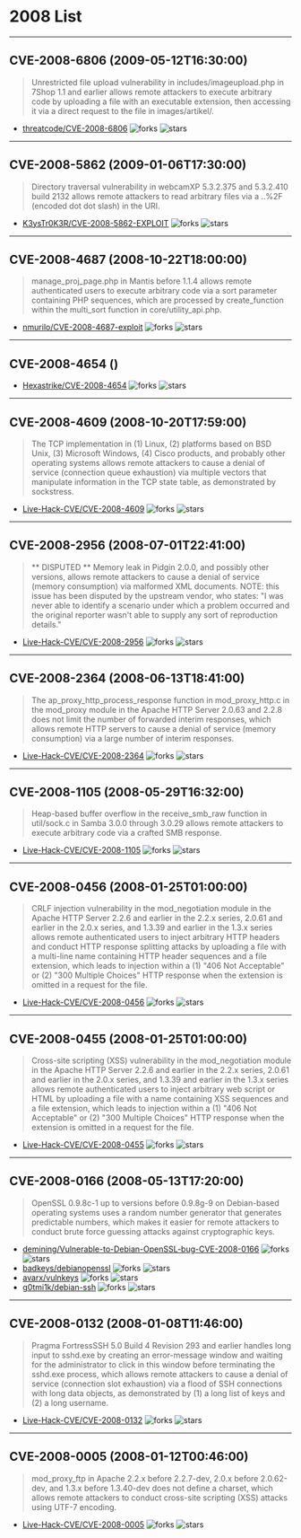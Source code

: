 # 2008 List

---
## CVE-2008-6806 (2009-05-12T16:30:00)
> Unrestricted file upload vulnerability in includes/imageupload.php in 7Shop 1.1 and earlier allows remote attackers to execute arbitrary code by uploading a file with an executable extension, then accessing it via a direct request to the file in images/artikel/.
- [threatcode/CVE-2008-6806](https://github.com/threatcode/CVE-2008-6806)	<img alt="forks" src="https://img.shields.io/github/forks/threatcode/CVE-2008-6806">	<img alt="stars" src="https://img.shields.io/github/stars/threatcode/CVE-2008-6806">

---
## CVE-2008-5862 (2009-01-06T17:30:00)
> Directory traversal vulnerability in webcamXP 5.3.2.375 and 5.3.2.410 build 2132 allows remote attackers to read arbitrary files via a ..%2F (encoded dot dot slash) in the URI.
- [K3ysTr0K3R/CVE-2008-5862-EXPLOIT](https://github.com/K3ysTr0K3R/CVE-2008-5862-EXPLOIT)	<img alt="forks" src="https://img.shields.io/github/forks/K3ysTr0K3R/CVE-2008-5862-EXPLOIT">	<img alt="stars" src="https://img.shields.io/github/stars/K3ysTr0K3R/CVE-2008-5862-EXPLOIT">

---
## CVE-2008-4687 (2008-10-22T18:00:00)
> manage_proj_page.php in Mantis before 1.1.4 allows remote authenticated users to execute arbitrary code via a sort parameter containing PHP sequences, which are processed by create_function within the multi_sort function in core/utility_api.php.
- [nmurilo/CVE-2008-4687-exploit](https://github.com/nmurilo/CVE-2008-4687-exploit)	<img alt="forks" src="https://img.shields.io/github/forks/nmurilo/CVE-2008-4687-exploit">	<img alt="stars" src="https://img.shields.io/github/stars/nmurilo/CVE-2008-4687-exploit">

---
## CVE-2008-4654 ()
> 
- [Hexastrike/CVE-2008-4654](https://github.com/Hexastrike/CVE-2008-4654)	<img alt="forks" src="https://img.shields.io/github/forks/Hexastrike/CVE-2008-4654">	<img alt="stars" src="https://img.shields.io/github/stars/Hexastrike/CVE-2008-4654">

---
## CVE-2008-4609 (2008-10-20T17:59:00)
> The TCP implementation in (1) Linux, (2) platforms based on BSD Unix, (3) Microsoft Windows, (4) Cisco products, and probably other operating systems allows remote attackers to cause a denial of service (connection queue exhaustion) via multiple vectors that manipulate information in the TCP state table, as demonstrated by sockstress.
- [Live-Hack-CVE/CVE-2008-4609](https://github.com/Live-Hack-CVE/CVE-2008-4609)	<img alt="forks" src="https://img.shields.io/github/forks/Live-Hack-CVE/CVE-2008-4609">	<img alt="stars" src="https://img.shields.io/github/stars/Live-Hack-CVE/CVE-2008-4609">

---
## CVE-2008-2956 (2008-07-01T22:41:00)
> ** DISPUTED ** Memory leak in Pidgin 2.0.0, and possibly other versions, allows remote attackers to cause a denial of service (memory consumption) via malformed XML documents. NOTE: this issue has been disputed by the upstream vendor, who states: "I was never able to identify a scenario under which a problem occurred and the original reporter wasn't able to supply any sort of reproduction details."
- [Live-Hack-CVE/CVE-2008-2956](https://github.com/Live-Hack-CVE/CVE-2008-2956)	<img alt="forks" src="https://img.shields.io/github/forks/Live-Hack-CVE/CVE-2008-2956">	<img alt="stars" src="https://img.shields.io/github/stars/Live-Hack-CVE/CVE-2008-2956">

---
## CVE-2008-2364 (2008-06-13T18:41:00)
> The ap_proxy_http_process_response function in mod_proxy_http.c in the mod_proxy module in the Apache HTTP Server 2.0.63 and 2.2.8 does not limit the number of forwarded interim responses, which allows remote HTTP servers to cause a denial of service (memory consumption) via a large number of interim responses.
- [Live-Hack-CVE/CVE-2008-2364](https://github.com/Live-Hack-CVE/CVE-2008-2364)	<img alt="forks" src="https://img.shields.io/github/forks/Live-Hack-CVE/CVE-2008-2364">	<img alt="stars" src="https://img.shields.io/github/stars/Live-Hack-CVE/CVE-2008-2364">

---
## CVE-2008-1105 (2008-05-29T16:32:00)
> Heap-based buffer overflow in the receive_smb_raw function in util/sock.c in Samba 3.0.0 through 3.0.29 allows remote attackers to execute arbitrary code via a crafted SMB response.
- [Live-Hack-CVE/CVE-2008-1105](https://github.com/Live-Hack-CVE/CVE-2008-1105)	<img alt="forks" src="https://img.shields.io/github/forks/Live-Hack-CVE/CVE-2008-1105">	<img alt="stars" src="https://img.shields.io/github/stars/Live-Hack-CVE/CVE-2008-1105">

---
## CVE-2008-0456 (2008-01-25T01:00:00)
> CRLF injection vulnerability in the mod_negotiation module in the Apache HTTP Server 2.2.6 and earlier in the 2.2.x series, 2.0.61 and earlier in the 2.0.x series, and 1.3.39 and earlier in the 1.3.x series allows remote authenticated users to inject arbitrary HTTP headers and conduct HTTP response splitting attacks by uploading a file with a multi-line name containing HTTP header sequences and a file extension, which leads to injection within a (1) "406 Not Acceptable" or (2) "300 Multiple Choices" HTTP response when the extension is omitted in a request for the file.
- [Live-Hack-CVE/CVE-2008-0456](https://github.com/Live-Hack-CVE/CVE-2008-0456)	<img alt="forks" src="https://img.shields.io/github/forks/Live-Hack-CVE/CVE-2008-0456">	<img alt="stars" src="https://img.shields.io/github/stars/Live-Hack-CVE/CVE-2008-0456">

---
## CVE-2008-0455 (2008-01-25T01:00:00)
> Cross-site scripting (XSS) vulnerability in the mod_negotiation module in the Apache HTTP Server 2.2.6 and earlier in the 2.2.x series, 2.0.61 and earlier in the 2.0.x series, and 1.3.39 and earlier in the 1.3.x series allows remote authenticated users to inject arbitrary web script or HTML by uploading a file with a name containing XSS sequences and a file extension, which leads to injection within a (1) "406 Not Acceptable" or (2) "300 Multiple Choices" HTTP response when the extension is omitted in a request for the file.
- [Live-Hack-CVE/CVE-2008-0455](https://github.com/Live-Hack-CVE/CVE-2008-0455)	<img alt="forks" src="https://img.shields.io/github/forks/Live-Hack-CVE/CVE-2008-0455">	<img alt="stars" src="https://img.shields.io/github/stars/Live-Hack-CVE/CVE-2008-0455">

---
## CVE-2008-0166 (2008-05-13T17:20:00)
> OpenSSL 0.9.8c-1 up to versions before 0.9.8g-9 on Debian-based operating systems uses a random number generator that generates predictable numbers, which makes it easier for remote attackers to conduct brute force guessing attacks against cryptographic keys.
- [demining/Vulnerable-to-Debian-OpenSSL-bug-CVE-2008-0166](https://github.com/demining/Vulnerable-to-Debian-OpenSSL-bug-CVE-2008-0166)	<img alt="forks" src="https://img.shields.io/github/forks/demining/Vulnerable-to-Debian-OpenSSL-bug-CVE-2008-0166">	<img alt="stars" src="https://img.shields.io/github/stars/demining/Vulnerable-to-Debian-OpenSSL-bug-CVE-2008-0166">
- [badkeys/debianopenssl](https://github.com/badkeys/debianopenssl)	<img alt="forks" src="https://img.shields.io/github/forks/badkeys/debianopenssl">	<img alt="stars" src="https://img.shields.io/github/stars/badkeys/debianopenssl">
- [avarx/vulnkeys](https://github.com/avarx/vulnkeys)	<img alt="forks" src="https://img.shields.io/github/forks/avarx/vulnkeys">	<img alt="stars" src="https://img.shields.io/github/stars/avarx/vulnkeys">
- [g0tmi1k/debian-ssh](https://github.com/g0tmi1k/debian-ssh)	<img alt="forks" src="https://img.shields.io/github/forks/g0tmi1k/debian-ssh">	<img alt="stars" src="https://img.shields.io/github/stars/g0tmi1k/debian-ssh">

---
## CVE-2008-0132 (2008-01-08T11:46:00)
> Pragma FortressSSH 5.0 Build 4 Revision 293 and earlier handles long input to sshd.exe by creating an error-message window and waiting for the administrator to click in this window before terminating the sshd.exe process, which allows remote attackers to cause a denial of service (connection slot exhaustion) via a flood of SSH connections with long data objects, as demonstrated by (1) a long list of keys and (2) a long username.
- [Live-Hack-CVE/CVE-2008-0132](https://github.com/Live-Hack-CVE/CVE-2008-0132)	<img alt="forks" src="https://img.shields.io/github/forks/Live-Hack-CVE/CVE-2008-0132">	<img alt="stars" src="https://img.shields.io/github/stars/Live-Hack-CVE/CVE-2008-0132">

---
## CVE-2008-0005 (2008-01-12T00:46:00)
> mod_proxy_ftp in Apache 2.2.x before 2.2.7-dev, 2.0.x before 2.0.62-dev, and 1.3.x before 1.3.40-dev does not define a charset, which allows remote attackers to conduct cross-site scripting (XSS) attacks using UTF-7 encoding.
- [Live-Hack-CVE/CVE-2008-0005](https://github.com/Live-Hack-CVE/CVE-2008-0005)	<img alt="forks" src="https://img.shields.io/github/forks/Live-Hack-CVE/CVE-2008-0005">	<img alt="stars" src="https://img.shields.io/github/stars/Live-Hack-CVE/CVE-2008-0005">
